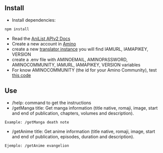 ## Install

* Install dependencies:
```bash
npm install
```
* Read the [AniList APIv2 Docs](https://anilist.gitbook.io/anilist-apiv2-docs/)
* Create a new account in [Amino](https://aminoapps.com/)
* create a new [translator instance](https://console.bluemix.net/catalog/services/language-translator) you will find IAMURL, IAMAPIKEY, VERSION
* create a .env file with AMINOEMAIL, AMINOPASSWORD, AMINOCOMMUNITY, IAMURL, IAMAPIKEY, VERSION variables
* For know AMINOCOMMUNITY (the id for your Amino Community), test [this code](https://github.com/AminoJS/Amino.JS/blob/master/examples/getChat.js) 

## Use

* /help: command to get the instructions
* /getManga title: Get manga information (title native, romaji, image, start and end of publication, chapters, volumes and description).
```
Example: /getManga death note
```
* /getAnime title: Get anime information (title native, romaji, image, start and end of publication, episodes, duration and description).
```
Ejemplo: /getAnime evangelion
```

